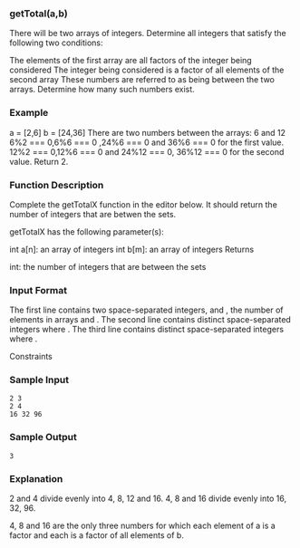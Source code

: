 ### getTotal(a,b)

There will be two arrays of integers. Determine all integers that satisfy the following two conditions:

The elements of the first array are all factors of the integer being considered
The integer being considered is a factor of all elements of the second array
These numbers are referred to as being between the two arrays. Determine how many such numbers exist.

### Example

a = [2,6]
b = [24,36]
There are two numbers between the arrays: 6 and 12
6%2 === 0,6%6 === 0 ,24%6 === 0 and 36%6 === 0 for the first value.
12%2 === 0,12%6 === 0 and 24%12 === 0, 36%12 === 0 for the second value. Return 2.

### Function Description

Complete the getTotalX function in the editor below. It should return the number of integers that are betwen the sets.

getTotalX has the following parameter(s):

int a[n]: an array of integers
int b[m]: an array of integers
Returns

int: the number of integers that are between the sets

### Input Format

The first line contains two space-separated integers, and , the number of elements in arrays and .
The second line contains distinct space-separated integers where .
The third line contains distinct space-separated integers where .

Constraints

### Sample Input

```
2 3
2 4
16 32 96
```

### Sample Output

```
3
```

### Explanation

2 and 4 divide evenly into 4, 8, 12 and 16.
4, 8 and 16 divide evenly into 16, 32, 96.

4, 8 and 16 are the only three numbers for which each element of a is a factor and each is a factor of all elements of b.
